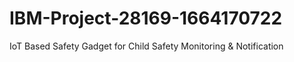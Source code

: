# IBM-Project-28169-1664170722
IoT Based Safety Gadget for Child Safety Monitoring &amp; Notification
